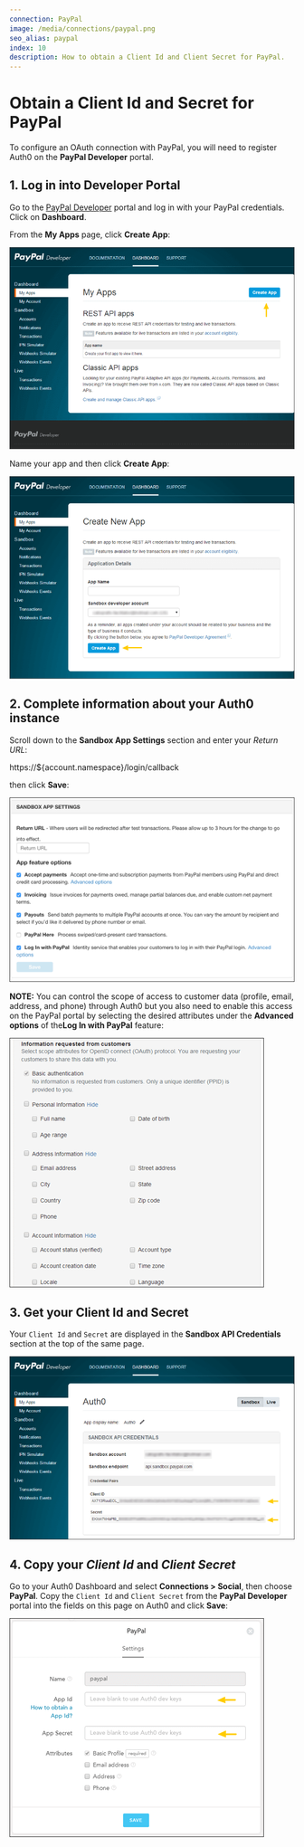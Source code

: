 ```yaml
---
connection: PayPal
image: /media/connections/paypal.png
seo_alias: paypal
index: 10
description: How to obtain a Client Id and Client Secret for PayPal.
---
```


# Obtain a Client Id and Secret for PayPal

To configure an OAuth connection with PayPal, you will need to register Auth0 on the **PayPal Developer** portal.

## 1. Log in into Developer Portal

Go to the [PayPal Developer](https://developer.paypal.com/) portal and log in with your PayPal credentials. Click on **Dashboard**.

From the **My Apps** page, click **Create App**:

![](/media/articles/connections/social/paypal/paypal-2.png)

Name your app and then click **Create App**:

![](/media/articles/connections/social/paypal/paypal-2a.png)

## 2. Complete information about your Auth0 instance

Scroll down to the **Sandbox App Settings** section and enter your *Return URL*:

  https://${account.namespace}/login/callback

then click **Save**:

![](/media/articles/connections/social/paypal/paypal-3.png)

**NOTE:** You can control the scope of access to customer data (profile, email, address, and phone) through Auth0 but you also need to enable this access on the PayPal portal by selecting the desired attributes under the **Advanced options** of the**Log In with PayPal** feature:

![](/media/articles/connections/social/paypal/paypal-3a.png)

## 3. Get your Client Id and Secret

Your `Client Id` and `Secret` are displayed in the **Sandbox API Credentials** section at the top of the same page.

![](/media/articles/connections/social/paypal/paypal-4.png)

## 4. Copy your *Client Id* and *Client Secret*

Go to your Auth0 Dashboard and select **Connections > Social**, then choose **PayPal**. Copy the `Client Id` and `Client Secret` from the **PayPal Developer** portal into the fields on this page on Auth0 and click **Save**:

![](/media/articles/connections/social/paypal/paypal-5.png)
